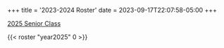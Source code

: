 +++
title = '2023-2024 Roster'
date = 2023-09-17T22:07:58-05:00
+++
<!--more-->
[2025 Senior Class](/roster/seniors2025)

{{< roster "year2025" 0 >}}

